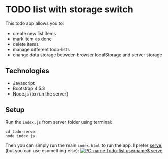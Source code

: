 # TODO list with storage switch
This todo app allows you to:
- create new list items
- mark item as done
- delete items
- manage different todo-lists
- change data storage between browser localStorage and server storage

## Technologies
- Javascript
- Bootstrap 4.5.3
- Node.js (to run the server)

## Setup
Run the `index.js` from server folder using terminal:
```
cd todo-server
node index.js
```
Then you can simply run the main `index.html` to run the app.
I prefer [serve](https://www.npmjs.com/package/serve), (but you can use esomething else):
[![PC-name:Todo-list username$ serve](https://i.postimg.cc/kgVcbf13/2022-08-22-13-02-46.png)](https://postimg.cc/G4CG0Jnq)